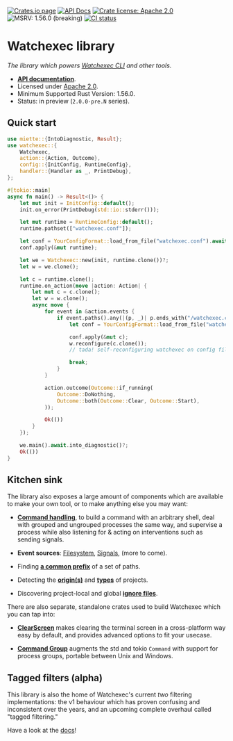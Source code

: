 [![Crates.io page](https://badgen.net/crates/v/watchexec)](https://crates.io/crates/watchexec)
[![API Docs](https://docs.rs/watchexec/badge.svg)][docs]
[![Crate license: Apache 2.0](https://badgen.net/badge/license/Apache%202.0)][license]
![MSRV: 1.56.0 (breaking)](https://badgen.net/badge/MSRV/1.56.0%20%28breaking%29/green)
[![CI status](https://github.com/watchexec/watchexec/actions/workflows/check.yml/badge.svg)](https://github.com/watchexec/watchexec/actions/workflows/check.yml)

# Watchexec library

_The library which powers [Watchexec CLI](https://watchexec.github.io) and other tools._

- **[API documentation][docs]**.
- Licensed under [Apache 2.0][license].
- Minimum Supported Rust Version: 1.56.0.
- Status: in preview (`2.0.0-pre.N` series).

[docs]: https://docs.rs/watchexec
[license]: ../LICENSE


## Quick start

```rust
use miette::{IntoDiagnostic, Result};
use watchexec::{
    Watchexec,
    action::{Action, Outcome},
    config::{InitConfig, RuntimeConfig},
    handler::{Handler as _, PrintDebug},
};

#[tokio::main]
async fn main() -> Result<()> {
    let mut init = InitConfig::default();
    init.on_error(PrintDebug(std::io::stderr()));

    let mut runtime = RuntimeConfig::default();
    runtime.pathset(["watchexec.conf"]);

    let conf = YourConfigFormat::load_from_file("watchexec.conf").await?;
    conf.apply(&mut runtime);

    let we = Watchexec::new(init, runtime.clone())?;
    let w = we.clone();

    let c = runtime.clone();
    runtime.on_action(move |action: Action| {
        let mut c = c.clone();
        let w = w.clone();
        async move {
            for event in &action.events {
                if event.paths().any(|(p, _)| p.ends_with("/watchexec.conf")) {
                    let conf = YourConfigFormat::load_from_file("watchexec.conf").await?;

                    conf.apply(&mut c);
                    w.reconfigure(c.clone());
                    // tada! self-reconfiguring watchexec on config file change!

                    break;
                }
            }

            action.outcome(Outcome::if_running(
                Outcome::DoNothing,
                Outcome::both(Outcome::Clear, Outcome::Start),
            ));

            Ok(())
        }
    });

    we.main().await.into_diagnostic()?;
    Ok(())
}
```


## Kitchen sink

The library also exposes a large amount of components which are available to make your own tool, or
to make anything else you may want:

- **[Command handling](https://docs.rs/watchexec/2.0.0-pre.0/watchexec/command/index.html)**, to
  build a command with an arbitrary shell, deal with grouped and ungrouped processes the same way,
  and supervise a process while also listening for & acting on interventions such as sending signals.

- **Event sources**: [Filesystem](https://docs.rs/watchexec/2.0.0-pre.0/watchexec/fs/index.html),
  [Signals](https://docs.rs/watchexec/2.0.0-pre.0/watchexec/signal/source/index.html), (more to come).

- Finding **[a common prefix](https://docs.rs/watchexec/2.0.0-pre.0/watchexec/paths/fn.common_prefix.html)**
  of a set of paths.

- Detecting the **[origin(s)](https://docs.rs/watchexec/2.0.0-pre.0/watchexec/project/fn.origins.html)**
  and **[types](https://docs.rs/watchexec/2.0.0-pre.0/watchexec/project/fn.types.html)** of projects.

- Discovering project-local and global
  **[ignore files](https://docs.rs/watchexec/2.0.0-pre.0/watchexec/ignore_files/index.html)**.

There are also separate, standalone crates used to build Watchexec which you can tap into:

- **[ClearScreen](https://docs.rs/clearscreen)** makes clearing the terminal screen in a
  cross-platform way easy by default, and provides advanced options to fit your usecase.

- **[Command Group](https://docs.rs/command-group)** augments the std and tokio `Command` with
  support for process groups, portable between Unix and Windows.


## Tagged filters (alpha)

This library is also the home of Watchexec's current _two_ filtering implementations: the v1
behaviour which has proven confusing and inconsistent over the years, and an upcoming complete
overhaul called "tagged filtering."

Have a look at the [docs](https://docs.rs/watchexec/2.0.0-pre.0/watchexec/filter/tagged/struct.TaggedFilterer.html)!
